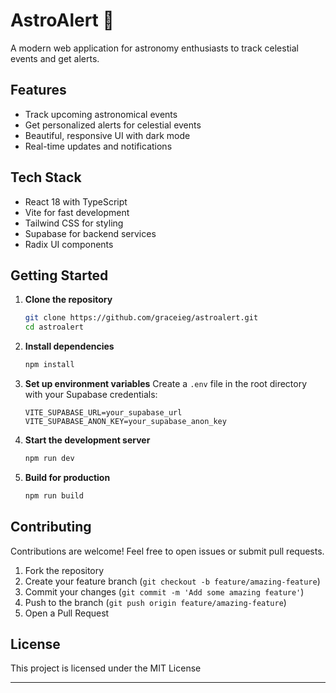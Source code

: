 # AstroAlert 🌌

A modern web application for astronomy enthusiasts to track celestial events and get alerts.

##  Features

- Track upcoming astronomical events
- Get personalized alerts for celestial events
- Beautiful, responsive UI with dark mode
- Real-time updates and notifications

##  Tech Stack

- React 18 with TypeScript
- Vite for fast development
- Tailwind CSS for styling
- Supabase for backend services
- Radix UI components

##  Getting Started

1. **Clone the repository**
   ```bash
   git clone https://github.com/graceieg/astroalert.git
   cd astroalert
   ```

2. **Install dependencies**
   ```bash
   npm install
   ```

3. **Set up environment variables**
   Create a `.env` file in the root directory with your Supabase credentials:
   ```
   VITE_SUPABASE_URL=your_supabase_url
   VITE_SUPABASE_ANON_KEY=your_supabase_anon_key
   ```

4. **Start the development server**
   ```bash
   npm run dev
   ```

5. **Build for production**
   ```bash
   npm run build
   ```

## Contributing

Contributions are welcome! Feel free to open issues or submit pull requests.

1. Fork the repository
2. Create your feature branch (`git checkout -b feature/amazing-feature`)
3. Commit your changes (`git commit -m 'Add some amazing feature'`)
4. Push to the branch (`git push origin feature/amazing-feature`)
5. Open a Pull Request

##  License

This project is licensed under the MIT License 

---
